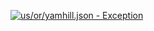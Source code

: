 [![us/or/yamhill.json - Exception](https://img.shields.io/badge/us/or/yamhill.json-Exception-red)](https://github.com/openaddresses/openaddresses/tree/master/sources/us/or/yamhill.json)